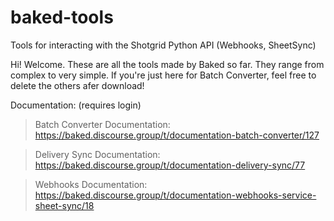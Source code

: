 # baked-tools
Tools for interacting with the Shotgrid Python API (Webhooks, SheetSync)

Hi! Welcome. These are all the tools made by Baked so far. They range from complex to very simple. 
If you're just here for Batch Converter, feel free to delete the others afer download!

Documentation: (requires login)
>Batch Converter Documentation: https://baked.discourse.group/t/documentation-batch-converter/127

>Delivery Sync Documentation: https://baked.discourse.group/t/documentation-delivery-sync/77

>Webhooks Documentation: https://baked.discourse.group/t/documentation-webhooks-service-sheet-sync/18
